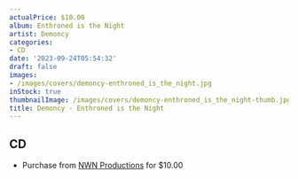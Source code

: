 ```yaml
---
actualPrice: $10.00
album: Enthroned is the Night
artist: Demoncy
categories:
- CD
date: '2023-09-24T05:54:32'
draft: false
images:
- /images/covers/demoncy-enthroned_is_the_night.jpg
inStock: true
thumbnailImage: /images/covers/demoncy-enthroned_is_the_night-thumb.jpg
title: Demoncy - Enthroned is the Night
---
```


## CD
* Purchase from [NWN Productions](http://shop.nwnprod.com/index.php?route=product/product&path=93&product_id=31960&sort=pd.name&order=ASC) for $10.00
